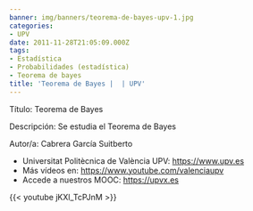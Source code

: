 ```yaml
---
banner: img/banners/teorema-de-bayes-upv-1.jpg
categories:
- UPV
date: 2011-11-28T21:05:09.000Z
tags:
- Estadística
- Probabilidades (estadística)
- Teorema de bayes
title: 'Teorema de Bayes |  | UPV'
---
```


Título: Teorema de Bayes

Descripción: Se estudia el Teorema de Bayes 

Autor/a: Cabrera García Suitberto



+ Universitat Politècnica de València UPV: https://www.upv.es
+ Más vídeos en: https://www.youtube.com/valenciaupv
+ Accede a nuestros MOOC: https://upvx.es

{{< youtube jKXl_TcPJnM >}}
